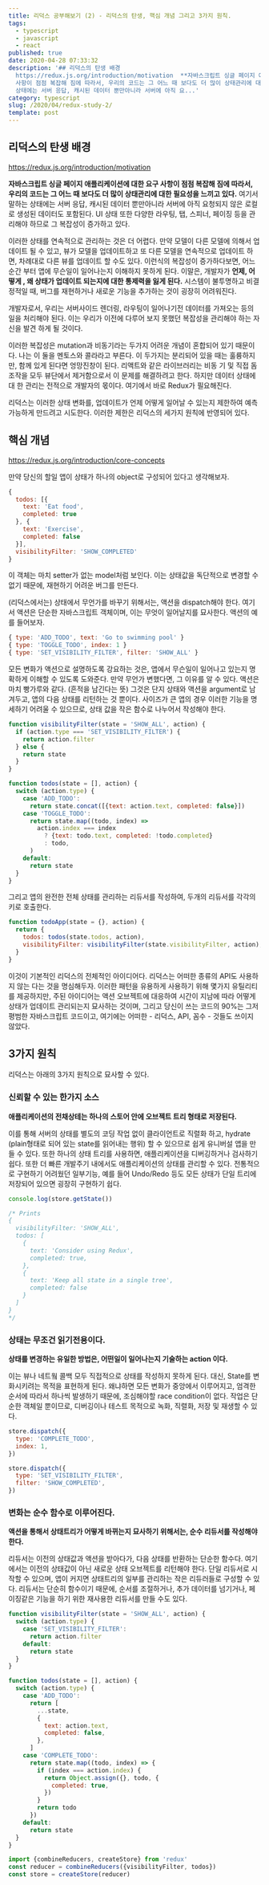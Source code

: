 ```yaml
---
title: 리덕스 공부해보기 (2) - 리덕스의 탄생, 핵심 개념 그리고 3가지 원칙.
tags:
  - typescript
  - javascript
  - react
published: true
date: 2020-04-28 07:33:32
description: '## 리덕스의 탄생 배경
  https://redux.js.org/introduction/motivation  **자바스크립트 싱글 페이지 애플리케이션에 대한 요구
  사항이 점점 복잡해 짐에 따라서, 우리의 코드는 그 어느 때 보다도 더 많이 상태관리에 대한 필요성을 느끼고 있다.** 여기서 말하는
  상태에는 서버 응답, 캐시된 데이터 뿐만아니라 서버에 아직 요...'
category: typescript
slug: /2020/04/redux-study-2/
template: post
---
```


## 리덕스의 탄생 배경

https://redux.js.org/introduction/motivation

**자바스크립트 싱글 페이지 애플리케이션에 대한 요구 사항이 점점 복잡해 짐에 따라서, 우리의 코드는 그 어느 때 보다도 더 많이 상태관리에 대한 필요성을 느끼고 있다.** 여기서 말하는 상태에는 서버 응답, 캐시된 데이터 뿐만아니라 서버에 아직 요청되지 않은 로컬로 생성된 데이터도 포함된다. UI 상태 또한 다양한 라우팅, 탭, 스피너, 페이징 등을 관리해야 하므로 그 복잡성이 증가하고 있다.

이러한 상태를 연속적으로 관리하는 것은 더 어렵다. 만약 모델이 다른 모델에 의해서 업데이트 될 수 있고, 뷰가 모델을 업데이트하고 또 다른 모델을 연속적으로 업데이트 하면, 차례대로 다른 뷰를 업데이트 할 수도 있다. 이런식의 복잡성이 증가하다보면, 어느 순간 부터 앱에 무슨일이 일어나는지 이해하지 못하게 된다. 이말은, 개발자가 **언제, 어떻게 , 왜 상태가 업데이트 되는지에 대한 통제력을 잃게 된다.** 시스템이 불투명하고 비결정적일 때, 버그를 재현하거나 새로운 기능을 추가하는 것이 굉장히 어려워진다.

개발자로서, 우리는 서버사이드 렌더링, 라우팅이 일어나기전 데이터를 가져오는 등의 일을 처리해야 된다. 이는 우리가 이전에 다루어 보지 못했던 복잡성을 관리해야 하는 자신을 발견 하게 될 것이다.

이러한 복잡성은 mutation과 비동기라는 두가지 어려운 개념이 혼합되어 있기 때문이다. 나는 이 둘을 멘토스와 콜라라고 부른다. 이 두가지는 분리되어 있을 때는 훌륭하지만, 함께 있게 된다면 엉망진창이 된다. 리액트와 같은 라이브러리는 비동 기 및 직접 돔조작을 모두 뷰단에서 제거함으로서 이 문제를 해결하려고 한다. 하지만 데이터 상태에 대 한 관리는 전적으로 개발자의 몫이다. 여기에서 바로 Redux가 필요해진다.

리덕스는 이러한 상태 변화를, 업데이트가 언제 어떻게 일어날 수 있는지 제한하여 예측가능하게 만드려고 시도한다. 이러한 제한은 리덕스의 세가지 원칙에 반영되어 있다.

## 핵심 개념

https://redux.js.org/introduction/core-concepts

만약 당신의 할일 앱이 상태가 하나의 object로 구성되어 있다고 생각해보자.

```javascript
{
  todos: [{
    text: 'Eat food',
    completed: true
  }, {
    text: 'Exercise',
    completed: false
  }],
  visibilityFilter: 'SHOW_COMPLETED'
}
```

이 객체는 마치 setter가 없는 model처럼 보인다. 이는 상태값을 독단적으로 변경할 수 없기 때문에, 재현하기 어려운 버그를 만든다.

(리덕스에서는) 상태에서 무언가를 바꾸기 위해서는, 액션을 dispatch해야 한다. 여기서 액션은 단순한 자바스크립트 객체이며, 이는 무엇이 일어날지를 묘사한다. 액션의 예를 들어보자.

```javascript
{ type: 'ADD_TODO', text: 'Go to swimming pool' }
{ type: 'TOGGLE_TODO', index: 1 }
{ type: 'SET_VISIBILITY_FILTER', filter: 'SHOW_ALL' }
```

모든 변화가 액션으로 설명하도록 강요하는 것은, 앱에서 무슨일이 일어나고 있는지 명확하게 이해할 수 있도록 도와준다. 만약 무언가 변했다면, 그 이유를 알 수 있다. 액션은 마치 빵가루와 같다. (흔적을 남긴다는 뜻) 그것은 단지 상태와 액션을 argument로 남겨두고, 앱의 다음 상태를 리턴하는 것 뿐이다. 사이즈가 큰 앱의 경우 이러한 기능을 명세하기 어려울 수 있으므로, 상태 값을 작은 함수로 나누어서 작성해야 한다.

```javascript
function visibilityFilter(state = 'SHOW_ALL', action) {
  if (action.type === 'SET_VISIBILITY_FILTER') {
    return action.filter
  } else {
    return state
  }
}

function todos(state = [], action) {
  switch (action.type) {
    case 'ADD_TODO':
      return state.concat([{text: action.text, completed: false}])
    case 'TOGGLE_TODO':
      return state.map((todo, index) =>
        action.index === index
          ? {text: todo.text, completed: !todo.completed}
          : todo,
      )
    default:
      return state
  }
}
```

그리고 앱의 완전한 전체 상태를 관리하는 리듀서를 작성하여, 두개의 리듀서를 각각의 키로 호출한다.

```javascript
function todoApp(state = {}, action) {
  return {
    todos: todos(state.todos, action),
    visibilityFilter: visibilityFilter(state.visibilityFilter, action),
  }
}
```

이것이 기본적인 리덕스의 전체적인 아이디어다. 리덕스는 어떠한 종류의 API도 사용하지 않는 다는 것을 명심해두자. 이러한 패턴을 유용하게 사용하기 위해 몇가지 유틸리티를 제공하지만, 주된 아이디어는 액션 오브젝트에 대응하여 시간이 지남에 따라 어떻게 상태가 업데이트 관리되는지 묘사하는 것이며, 그리고 당신이 쓰는 코드의 90%는 그저 평범한 자바스크립트 코드이고, 여기에는 어떠한 - 리덕스, API, 꼼수 - 것들도 쓰이지 않았다.

## 3가지 원칙

리덕스는 아래의 3가지 원칙으로 묘사할 수 있다.

### 신뢰할 수 있는 한가지 소스

**애플리케이션의 전채상테는 하나의 스토어 안에 오브젝트 트리 형태로 저장된다.**

이를 통해 서버의 상태를 별도의 코딩 작업 없이 클라이언트로 직렬화 하고, hydrate (plain형태로 되어 있는 state를 읽어내는 행위) 할 수 있으므로 쉽게 유니버설 앱을 만들 수 있다. 또한 하나의 상태 트리를 사용하면, 애플리케이션을 디버깅하거나 검사하기 쉽다. 또한 더 빠른 개발주기 내에서도 애플리케이션의 상태를 관리할 수 있다. 전통적으로 구현하기 어려웠던 일부기능, 예를 들어 Undo/Redo 등도 모든 상태가 단일 트리에 저장되어 있으면 굉장히 구현하기 쉽다.

```javascript
console.log(store.getState())

/* Prints
{
  visibilityFilter: 'SHOW_ALL',
  todos: [
    {
      text: 'Consider using Redux',
      completed: true,
    },
    {
      text: 'Keep all state in a single tree',
      completed: false
    }
  ]
}
*/
```

### 상태는 무조건 읽기전용이다.

**상태를 변경하는 유일한 방법은, 어떤일이 일어나는지 기술하는 action 이다.**

이는 뷰나 네트웤 콜백 모두 직접적으로 상태를 작성하지 못하게 된다. 대신, State를 변화시키려는 목적을 표현하게 된다. 왜냐하면 모든 변화가 중앙에서 이루어지고, 엄격한 순서에 따라서 하나씩 발생하기 때문에, 조심해야할 race condition이 없다. 작업은 단순한 객체일 뿐이므로, 디버깅이나 테스트 목적으로 녹화, 직렬화, 저장 및 재생할 수 있다.

```javascript
store.dispatch({
  type: 'COMPLETE_TODO',
  index: 1,
})

store.dispatch({
  type: 'SET_VISIBILITY_FILTER',
  filter: 'SHOW_COMPLETED',
})
```

### 변화는 순수 함수로 이루어진다.

**액션을 통해서 상태트리가 어떻게 바뀌는지 묘사하기 위해서는, 순수 리듀서를 작성해야 한다.**

리듀서는 이전의 상태값과 액션을 받아다가, 다음 상태를 반환하는 단순한 함수다. 여기에서는 이전의 상태값이 아닌 새로운 상태 오브젝트를 리턴해야 한다. 단일 리듀서로 시작할 수 있으며, 앱이 커지면 상태트리의 일부를 관리하는 작은 리듀러들로 구성할 수 있다. 리듀서는 단순히 함수이기 때문에, 순서를 조절하거나, 추가 데이터를 넘기거나, 페이징같은 기능을 하기 위한 재사용한 리듀서를 만들 수도 있다.

```javascript
function visibilityFilter(state = 'SHOW_ALL', action) {
  switch (action.type) {
    case 'SET_VISIBILITY_FILTER':
      return action.filter
    default:
      return state
  }
}

function todos(state = [], action) {
  switch (action.type) {
    case 'ADD_TODO':
      return [
        ...state,
        {
          text: action.text,
          completed: false,
        },
      ]
    case 'COMPLETE_TODO':
      return state.map((todo, index) => {
        if (index === action.index) {
          return Object.assign({}, todo, {
            completed: true,
          })
        }
        return todo
      })
    default:
      return state
  }
}

import {combineReducers, createStore} from 'redux'
const reducer = combineReducers({visibilityFilter, todos})
const store = createStore(reducer)
```
